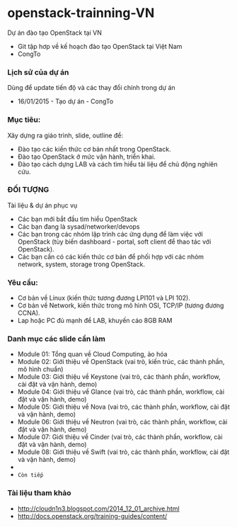 # openstack-trainning-VN
Dự án đào tạo OpenStack tại VN

* Git tập hơp về kế hoạch đào tạo OpenStack tại Việt Nam
* CongTo

### Lịch sử của dự án
Dùng để update tiến độ và các thay đổi chính trong dự án
* 16/01/2015 - Tạo dự án - CongTo

### Mục tiêu:
Xây dựng ra giáo trình, slide, outline để: 
* Đào tạo các kiến thức cơ bản nhất trong OpenStack.
* Đào tạo OpenStack ở mức vận hành, triển khai.
* Đào tạo cách dựng LAB và cách tìm hiểu tài liệu để chủ động nghiên cứu.

### ĐỐI TƯỢNG
Tài liệu & dự án phục vụ
* Các bạn mới bắt đầu tìm hiểu OpenStack
* Các bạn đang là sysad/networker/devops
* Các bạn trong các nhóm lập trình các ứng dụng để làm việc với OpenStack (tùy biến dashboard - portal, soft client để thao tác với OpenStack). 
* Các bạn cần có các kiến thức cơ bản để phối hợp với các nhóm network, system, storage trong OpenStack.

### Yêu cầu: 
* Cơ bản về Linux (kiến thức tương đương LPI101 và LPI 102).
* Cơ bản về Network, kiến thức trong mô hình OSI, TCP/IP (tương đương CCNA).
* Lap hoặc PC đủ mạnh để LAB, khuyến cáo 8GB RAM

### Danh mục các slide cần làm
* Module 01: Tổng quan về Cloud Computing, ảo hóa
* Module 02: Giới thiệu về OpenStack (vai trò, kiến trúc, các thành phần, mô hình chuẩn)
* Module 03: Giới thiệu về Keystone (vai trò, các thành phần, workflow, cài đặt và vận hành, demo)
* Module 04: Giới thiệu về Glance (vai trò, các thành phần, workflow, cài đặt và vận hành, demo)
* Module 05: Giới thiệu về Nova (vai trò, các thành phần, workflow, cài đặt và vận hành, demo)
* Module 06: Giới thiệu về Neutron (vai trò, các thành phần, workflow, cài đặt và vận hành, demo)
* Module 07: Giới thiệu về Cinder (vai trò, các thành phần, workflow, cài đặt và vận hành, demo)
* Module 08: Giới thiệu về Swift (vai trò, các thành phần, workflow, cài đặt và vận hành, demo)
* 
* `Còn tiếp`

### Tài liệu tham khảo
* http://cloudn1n3.blogspot.com/2014_12_01_archive.html
* http://docs.openstack.org/training-guides/content/


